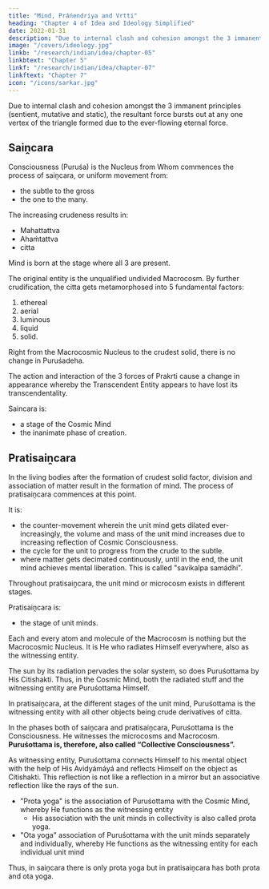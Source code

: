 ```yaml
---
title: "Mind, Práńendriya and Vrtti"
heading: "Chapter 4 of Idea and Ideology Simplified"
date: 2022-01-31
description: "Due to internal clash and cohesion amongst the 3 immanent principles (sentient, mutative and static), the resultant force bursts out at any one vertex of the triangle formed due to the ever-flowing eternal force"
image: "/covers/ideology.jpg"
linkb: "/research/indian/idea/chapter-05"
linkbtext: "Chapter 5"
linkf: "/research/indian/idea/chapter-07"
linkftext: "Chapter 7"
icon: "/icons/sarkar.jpg"
---
```



Due to internal clash and cohesion amongst the 3 immanent principles (sentient, mutative and static), the resultant force bursts out at any one vertex of the triangle formed due to the ever-flowing eternal force.


## Saiṋcara

Consciousness (Puruśa) is the Nucleus from Whom commences the process of saiṋcara, or uniform movement from:
- the subtle to the gross
- the one to the many. 

The increasing crudeness results in:
- Mahattattva
- Ahaḿtattva
- citta 

Mind is born at the stage where all 3 are present.

The original entity is the unqualified undivided Macrocosm. By further crudification, the citta gets metamorphosed into 5 fundamental factors:

1. ethereal
2. aerial
3. luminous
4. liquid
5. solid. 


Right from the Macrocosmic Nucleus <!-- Puruśottama --> to the crudest solid, there is no change in Puruśadeha. 

The action and interaction of the 3 forces of Prakrti cause a change in appearance whereby the Transcendent Entity appears to have lost its transcendentality. <!-- This phase of evolution is called saiṋcara, --> 

Saincara is:
- a stage of the Cosmic Mind
- the inanimate phase of creation.<!-- , and represents the Cosmic Mind, or Macrocosm, in different stages.  -->


## Pratisaiṋcara

In the living bodies after the formation of crudest <!-- kśititattva, or --> solid factor, division and association of matter result in the formation of mind. The process of pratisaiṋcara commences at this point. 

It is:
- the counter-movement wherein the unit mind gets dilated ever-increasingly, the volume and mass of the unit mind increases due to increasing reflection of Cosmic Consciousness. 
- the cycle for the unit to progress from the crude to the subtle. 
- where matter gets decimated continuously, until in the end, the unit mind achieves mental liberation. This is called "savikalpa samádhi".


Throughout pratisaiṋcara, the unit mind or microcosm exists in different stages. 

<!-- Thus the inanimate phase of creation, or saiṋcara, , and the animate phase of  -->

Pratisaiṋcara is:
- the stage of unit minds.

Each and every atom and molecule of the Macrocosm is nothing but the Macrocosmic Nucleus.<!--  Puruśottama. --> It is He who radiates Himself everywhere, also as <!-- . ; it is He who is omnipresent as the --> the witnessing entity. 

The sun by its radiation pervades the solar system, so does Puruśottama <!-- His system --> by His Citishakti. Thus, in the Cosmic Mind, both the radiated stuff and the witnessing entity are Puruśottama Himself.


In pratisaiṋcara, <!-- the second phase of evolution, that is, --> at the different stages of the unit mind, Puruśottama is the witnessing entity with all other objects being crude derivatives of citta. 

In the phases both of saiṋcara and pratisaiṋcara, Puruśottama is the Consciousness. He witnesses the microcosms and Macrocosm. **Puruśottama is, therefore, also called “Collective Consciousness”.**

As witnessing entity, Puruśottama connects Himself to his mental object with the help of His Avidyámáyá and reflects Himself on the object as Citishakti. This reflection is not like a reflection in a mirror but an associative reflection like the rays of the sun. 

- "Prota yoga" is the association of Puruśottama with the Cosmic Mind, whereby He functions as the witnessing entity
  - His association with the unit minds in collectivity is also called prota yoga. 
- "Ota yoga" association of Puruśottama with the unit minds separately and individually, whereby He functions as the witnessing entity for each individual unit mind 


Thus, in saiṋcara there is only prota yoga but in pratisaiṋcara has both prota and ota yoga.


